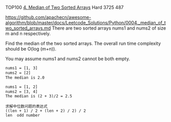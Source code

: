 TOP100
[4. Median of Two Sorted Arrays](https://leetcode.com/problems/median-of-two-sorted-arrays/)
Hard
3725
487

https://github.com/apachecn/awesome-algorithm/blob/master/docs/Leetcode_Solutions/Python/0004._median_of_two_sorted_arrays.md
There are two sorted arrays nums1 and nums2 of size m and n respectively.

Find the median of the two sorted arrays. The overall run time complexity should be O(log (m+n)).

You may assume nums1 and nums2 cannot be both empty.

```html
nums1 = [1, 3]
nums2 = [2]
The median is 2.0

nums1 = [1, 2]
nums2 = [3, 4]
The median is (2 + 3)/2 = 2.5
```

```
求解中位数问题的表达式
((len + 1) / 2 + (len + 2) / 2) / 2
len  odd number
```